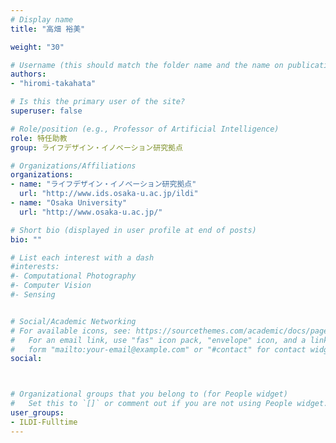 ```yaml
---
# Display name
title: "高畑 裕美"

weight: "30"

# Username (this should match the folder name and the name on publications)
authors:
- "hiromi-takahata"

# Is this the primary user of the site?
superuser: false

# Role/position (e.g., Professor of Artificial Intelligence)
role: 特任助教
group: ライフデザイン・イノベーション研究拠点

# Organizations/Affiliations
organizations:
- name: "ライフデザイン・イノベーション研究拠点"
  url: "http://www.ids.osaka-u.ac.jp/ildi"
- name: "Osaka University"
  url: "http://www.osaka-u.ac.jp/"

# Short bio (displayed in user profile at end of posts)
bio: ""

# List each interest with a dash
#interests:
#- Computational Photography
#- Computer Vision
#- Sensing


# Social/Academic Networking
# For available icons, see: https://sourcethemes.com/academic/docs/page-builder/#icons
#   For an email link, use "fas" icon pack, "envelope" icon, and a link in the
#   form "mailto:your-email@example.com" or "#contact" for contact widget.
social:



# Organizational groups that you belong to (for People widget)
#   Set this to `[]` or comment out if you are not using People widget.
user_groups: 
- ILDI-Fulltime
---
```



